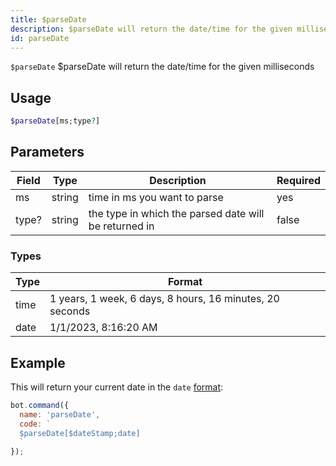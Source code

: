 ```yaml
---
title: $parseDate 
description: $parseDate will return the date/time for the given milliseconds
id: parseDate
---
```


`$parseDate` $parseDate will return the date/time for the given milliseconds

## Usage

```php
$parseDate[ms;type?]
```

## Parameters 


| Field | Type   | Description                                           | Required |
| ----- | ------ | ----------------------------------------------------- | -------- |
| ms    | string | time in ms you want to parse                          | yes      |
| type? | string | the type in which the parsed date will be returned in | false       |

### Types
| Type | Format                                                   |
| ---- | -------------------------------------------------------- |
| time | 1 years, 1 week, 6 days, 8 hours, 16 minutes, 20 seconds |
| date | 1/1/2023, 8:16:20 AM                                     |


## Example

This will return your current date in the `date` [format](#types):

```javascript
bot.command({
  name: 'parseDate',
  code: `
  $parseDate[$dateStamp;date]
  `
});
```
